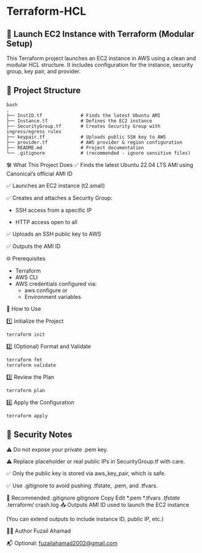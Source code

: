 # Terraform-HCL

<h2> 🚀 Launch EC2 Instance with Terraform (Modular Setup) </h2>

This Terraform project launches an EC2 instance in AWS using a clean and modular HCL structure. It includes configuration for the instance, security group, key pair, and provider.


## 📁 Project Structure
```
bash
.
├── InstID.tf              # Finds the latest Ubuntu AMI
├── Instance.tf            # Defines the EC2 instance
├── SecurityGroup.tf       # Creates Security Group with ingress/egress rules
├── keypair.tf             # Uploads public SSH key to AWS
├── provider.tf            # AWS provider & region configuration
├── README.md              # Project documentation
└── .gitignore             # (recommended - ignore sensitive files)
```

🛠️ What This Project Does
✅ Finds the latest Ubuntu 22.04 LTS AMI using Canonical’s official AMI ID

✅ Launches an EC2 instance (t2.small)

✅ Creates and attaches a Security Group:

   - SSH access from a specific IP

   - HTTP access open to all

✅ Uploads an SSH public key to AWS

✅ Outputs the AMI ID


🌐 Prerequisites
    
  -  Terraform
  - AWS CLI
  - AWS credentials configured via:
     - aws configure or
     - Environment variables


🚀 How to Use

1️⃣ Initialize the Project
```
terraform init
```
2️⃣ (Optional) Format and Validate
```
terraform fmt
terraform validate
```
3️⃣ Review the Plan
```
terraform plan
```
4️⃣ Apply the Configuration
```
terraform apply
```

<h2>🔐 Security Notes </h2>
⚠️ Do not expose your private .pem key.

⚠️ Replace placeholder or real public IPs in SecurityGroup.tf with care.

✅ Only the public key is stored via aws_key_pair, which is safe.

✅ Use .gitignore to avoid pushing .tfstate, .pem, and .tfvars.

📄 Recommended .gitignore
gitignore
Copy
Edit
*.pem
*.tfvars
*.tfstate*
.terraform/
crash.log
📤 Outputs
AMI ID used to launch the EC2 instance

(You can extend outputs to include instance ID, public IP, etc.)

👨‍💻 Author
Fuzail Ahamad

📬 Optional: fuzailahamad2002@gmail.com

